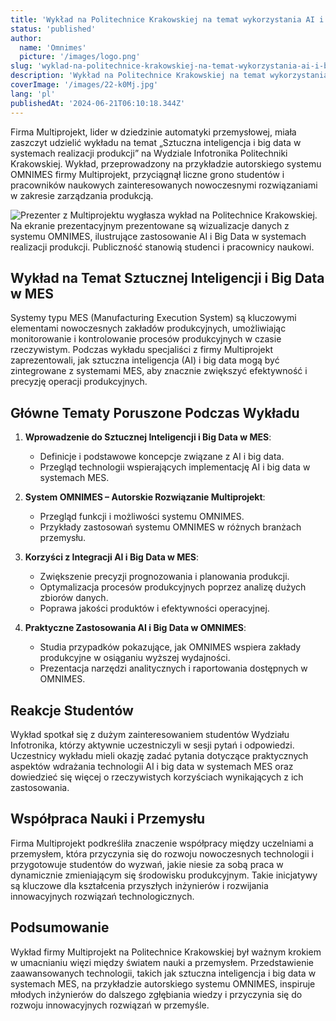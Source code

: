 ```yaml
---
title: 'Wykład na Politechnice Krakowskiej na temat wykorzystania AI i Big Data w systemach realizacji produkcji'
status: 'published'
author:
  name: 'Omnimes'
  picture: '/images/logo.png'
slug: 'wyklad-na-politechnice-krakowskiej-na-temat-wykorzystania-ai-i-big-data-w-systemach-realizacji-produkcji'
description: 'Wykład na Politechnice Krakowskiej na temat wykorzystania AI i Big Data w systemach realizacji produkcji'
coverImage: '/images/22-k0Mj.jpg'
lang: 'pl'
publishedAt: '2024-06-21T06:10:18.344Z'
---
```


Firma Multiprojekt, lider w dziedzinie automatyki przemysłowej, miała zaszczyt udzielić wykładu na temat „Sztuczna inteligencja i big data w systemach realizacji produkcji” na Wydziale Infotronika Politechniki Krakowskiej. Wykład, przeprowadzony na przykładzie autorskiego systemu OMNIMES firmy Multiprojekt, przyciągnął liczne grono studentów i pracowników naukowych zainteresowanych nowoczesnymi rozwiązaniami w zakresie zarządzania produkcją.

![Prezenter z Multiprojektu wygłasza wykład na Politechnice Krakowskiej. Na ekranie prezentacyjnym prezentowane są wizualizacje danych z systemu OMNIMES, ilustrujące zastosowanie AI i Big Data w systemach realizacji produkcji. Publiczność stanowią studenci i pracownicy naukowi.](/images/22-k0Mj.jpg)

## Wykład na Temat Sztucznej Inteligencji i Big Data w MES

Systemy typu MES (Manufacturing Execution System) są kluczowymi elementami nowoczesnych zakładów produkcyjnych, umożliwiając monitorowanie i kontrolowanie procesów produkcyjnych w czasie rzeczywistym. Podczas wykładu specjaliści z firmy Multiprojekt zaprezentowali, jak sztuczna inteligencja (AI) i big data mogą być zintegrowane z systemami MES, aby znacznie zwiększyć efektywność i precyzję operacji produkcyjnych.

## Główne Tematy Poruszone Podczas Wykładu

1. **Wprowadzenie do Sztucznej Inteligencji i Big Data w MES**:

   - Definicje i podstawowe koncepcje związane z AI i big data.
   - Przegląd technologii wspierających implementację AI i big data w systemach MES.

2. **System OMNIMES – Autorskie Rozwiązanie Multiprojekt**:

   - Przegląd funkcji i możliwości systemu OMNIMES.
   - Przykłady zastosowań systemu OMNIMES w różnych branżach przemysłu.

3. **Korzyści z Integracji AI i Big Data w MES**:

   - Zwiększenie precyzji prognozowania i planowania produkcji.
   - Optymalizacja procesów produkcyjnych poprzez analizę dużych zbiorów danych.
   - Poprawa jakości produktów i efektywności operacyjnej.

4. **Praktyczne Zastosowania AI i Big Data w OMNIMES**:

   - Studia przypadków pokazujące, jak OMNIMES wspiera zakłady produkcyjne w osiąganiu wyższej wydajności.
   - Prezentacja narzędzi analitycznych i raportowania dostępnych w OMNIMES.

## Reakcje Studentów

Wykład spotkał się z dużym zainteresowaniem studentów Wydziału Infotronika, którzy aktywnie uczestniczyli w sesji pytań i odpowiedzi. Uczestnicy wykładu mieli okazję zadać pytania dotyczące praktycznych aspektów wdrażania technologii AI i big data w systemach MES oraz dowiedzieć się więcej o rzeczywistych korzyściach wynikających z ich zastosowania.

## Współpraca Nauki i Przemysłu

Firma Multiprojekt podkreśliła znaczenie współpracy między uczelniami a przemysłem, która przyczynia się do rozwoju nowoczesnych technologii i przygotowuje studentów do wyzwań, jakie niesie za sobą praca w dynamicznie zmieniającym się środowisku produkcyjnym. Takie inicjatywy są kluczowe dla kształcenia przyszłych inżynierów i rozwijania innowacyjnych rozwiązań technologicznych.

## Podsumowanie

Wykład firmy Multiprojekt na Politechnice Krakowskiej był ważnym krokiem w umacnianiu więzi między światem nauki a przemysłem. Przedstawienie zaawansowanych technologii, takich jak sztuczna inteligencja i big data w systemach MES, na przykładzie autorskiego systemu OMNIMES, inspiruje młodych inżynierów do dalszego zgłębiania wiedzy i przyczynia się do rozwoju innowacyjnych rozwiązań w przemyśle.